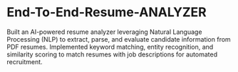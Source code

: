 # End-To-End-Resume-ANALYZER
Built an AI-powered resume analyzer leveraging Natural Language Processing (NLP) to extract, parse, and evaluate candidate information from PDF resumes. Implemented keyword matching, entity recognition, and similarity scoring to match resumes with job descriptions for automated recruitment.
